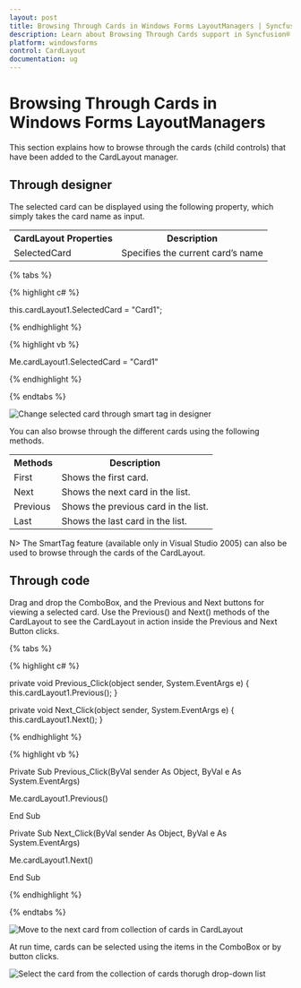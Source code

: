```yaml
---
layout: post
title: Browsing Through Cards in Windows Forms LayoutManagers | Syncfusion®
description: Learn about Browsing Through Cards support in Syncfusion® Windows Forms LayoutManagers control and more details.
platform: windowsforms
control: CardLayout
documentation: ug
---
```


# Browsing Through Cards in Windows Forms LayoutManagers

This section explains how to browse through the cards (child controls) that have been added to the CardLayout manager.

## Through designer

The selected card can be displayed using the following property, which simply takes the card name as input.

<table>
<tr>
<th>
CardLayout Properties</th><th>
Description</th></tr>
<tr>
<td>
SelectedCard</td><td>
Specifies the current card’s name</td></tr>
</table>

{% tabs %}

{% highlight c# %}

this.cardLayout1.SelectedCard = "Card1";

{% endhighlight %}

{% highlight vb %}

Me.cardLayout1.SelectedCard = "Card1"

{% endhighlight %}

{% endtabs %}

![Change selected card through smart tag in designer](BrowsingThroughCards_images/BrowsingThroughCards_img1.jpg)

You can also browse through the different cards using the following methods.

<table>
<tr>
<th>
Methods</th><th>
Description</th></tr>
<tr>
<td>
First</td><td>
Shows the first card.</td></tr>
<tr>
<td>
Next</td><td>
Shows the next card in the list.</td></tr>
<tr>
<td>
Previous</td><td>
Shows the previous card in the list.</td></tr>
<tr>
<td>
Last</td><td>
Shows the last card in the list.</td></tr>
</table>

N> The SmartTag feature (available only in Visual Studio 2005) can also be used to browse through the cards of the CardLayout.

## Through code

Drag and drop the ComboBox, and the Previous and Next buttons for viewing a selected card. Use the Previous() and Next() methods of the CardLayout to see the CardLayout in action inside the Previous and Next Button clicks.

{% tabs %}

{% highlight c# %}

private void Previous_Click(object sender, System.EventArgs e)
{
	this.cardLayout1.Previous();
}

private void Next_Click(object sender, System.EventArgs e)
{
	this.cardLayout1.Next();
}

{% endhighlight %}

{% highlight vb %}

Private Sub Previous_Click(ByVal sender As Object, ByVal e As System.EventArgs)

Me.cardLayout1.Previous()

End Sub

Private Sub Next_Click(ByVal sender As Object, ByVal e As System.EventArgs)

Me.cardLayout1.Next()

End Sub

{% endhighlight %}

{% endtabs %}

![Move to the next card from collection of cards in CardLayout](BrowsingThroughCards_images/BrowsingThroughCards_img2.jpeg)

At run time, cards can be selected using the items in the ComboBox or by button clicks.

![Select the card from the collection of cards thorugh drop-down list](BrowsingThroughCards_images/BrowsingThroughCards_img3.jpeg)

